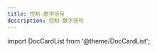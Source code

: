 ```yaml
---
title: 控制-数字信号
description: 控制-数字信号
---
```


import DocCardList from '@theme/DocCardList';

<DocCardList />
